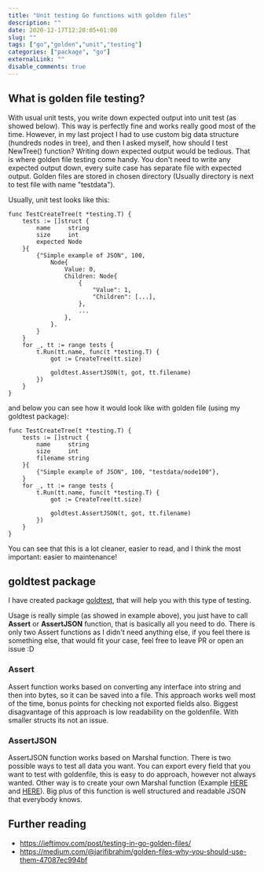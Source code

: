 ```yaml
---
title: "Unit testing Go functions with golden files"
description: ""
date: 2020-12-17T12:20:05+01:00
slug: ""
tags: ["go","golden","unit","testing"]
categories: ["package", "go"]
externalLink: ""
disable_comments: true
---
```


## What is golden file testing? 

With usual unit tests, you write down expected output into unit test (as showed below). This way is perfectly fine and works really good most of the time. However, in my last project I had to use custom big data structure (hundreds nodes in tree), and then I asked myself, how should I test NewTree() function? Writing down expected output would be tedious. That is where golden file testing come handy. You don't need to write any expected output down, every suite case has separate file with expected output. Golden files are stored in chosen directory (Usually directory is next to test file with name "testdata").

Usually, unit test looks like this:

```golang
func TestCreateTree(t *testing.T) {
	tests := []struct {
		name     string
		size     int
		expected Node
	}{
		{"Simple example of JSON", 100,
			Node{
				Value: 0,
				Children: Node{
					{
						"Value": 1,
						"Children": [...],
					},
					...
				},
			}.
		}
	}
	for _, tt := range tests {
		t.Run(tt.name, func(t *testing.T) {
			got := CreateTree(tt.size)

			goldtest.AssertJSON(t, got, tt.filename)
		})
	}
}
```

and below you can see how it would look like with golden file (using my goldtest package):

```golang
func TestCreateTree(t *testing.T) {
	tests := []struct {
		name     string
		size     int
		filename string
	}{
		{"Simple example of JSON", 100, "testdata/node100"},
	}
	for _, tt := range tests {
		t.Run(tt.name, func(t *testing.T) {
			got := CreateTree(tt.size)

			goldtest.AssertJSON(t, got, tt.filename)
		})
	}
}
```

You can see that this is a lot cleaner, easier to read, and I think the most important: easier to maintenance!

## goldtest package

I have created package [goldtest](https://github.com/apiotrowski312/goldtest), that will help you with this type of testing.

Usage is really simple (as showed in example above), you just have to call **Assert** or **AssertJSON** function, that is basically all you need to do. There is only two Assert functions as I didn't need anything else, if you feel there is something else, that would fit your case, feel free to leave PR or open an issue :D

### Assert

Assert function works based on converting any interface into string and then into bytes, so it can be saved into a file. This approach works well most of the time, bonus points for checking not exported fields also. Biggest disagvantage of this approach is low readability on the goldenfile. With smaller structs its not an issue.

### AssertJSON

AssertJSON function works based on Marshal function. There is two possible ways to test all data you want. You can export every field that you want to test with goldenfile, this is easy to do approach, however not always wanted. Other way is to create your own Marshal function (Example [HERE](http://choly.ca/post/go-json-marshalling/) and [HERE](https://medium.com/@dynastymasra/override-json-marshalling-in-go-cb418102c60f)). Big plus of this function is well structured and readable JSON that everybody knows.

## Further reading
- https://ieftimov.com/post/testing-in-go-golden-files/
- https://medium.com/@jarifibrahim/golden-files-why-you-should-use-them-47087ec994bf
